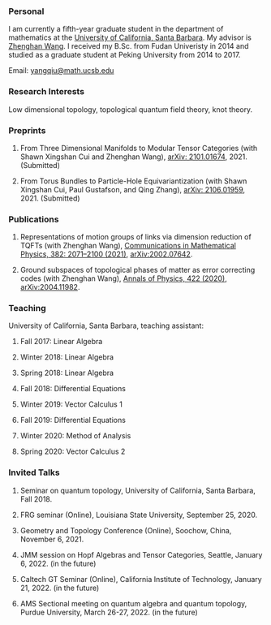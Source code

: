 ### Personal

I am currently a fifth-year graduate student in the department of mathematics at the [University of California, Santa Barbara](https://www.math.ucsb.edu/). My advisor is [Zhenghan Wang](https://web.math.ucsb.edu/~zhenghwa/). I received my B.Sc. from Fudan Univeristy in 2014 and studied as a graduate student at Peking University from 2014 to 2017.   

Email: yangqiu@math.ucsb.edu

### Research Interests

Low dimensional topology, topological quantum field theory, knot theory.

### Preprints

1. From Three Dimensional Manifolds to Modular Tensor Categories (with Shawn Xingshan Cui and Zhenghan Wang), [arXiv: 2101.01674](https://arxiv.org/abs/2101.01674), 2021. (Submitted)

2. From Torus Bundles to Particle-Hole Equivariantization (with Shawn Xingshan Cui, Paul Gustafson, and Qing Zhang), [arXiv: 2106.01959](https://arxiv.org/abs/2106.01959), 2021. (Submitted)



### Publications

1. Representations of motion groups of links via dimension reduction of TQFTs (with Zhenghan Wang), [Communications in Mathematical Physics, 382: 2071–2100 (2021)](https://link.springer.com/article/10.1007/s00220-021-03991-6), [arXiv:2002.07642](https://arxiv.org/abs/2002.07642).

2. Ground subspaces of topological phases of matter as error correcting codes (with Zhenghan Wang), [Annals of Physics, 422 (2020)](https://www.sciencedirect.com/science/article/abs/pii/S0003491620302529), [arXiv:2004.11982](https://arxiv.org/abs/2004.11982).

### Teaching

University of California, Santa Barbara, teaching assistant:

1. Fall 2017: Linear Algebra

2. Winter 2018: Linear Algebra

3. Spring 2018: Linear Algebra

4. Fall 2018: Differential Equations

5. Winter 2019: Vector Calculus 1

6. Fall 2019: Differential Equations

7. Winter 2020: Method of Analysis

8. Spring 2020: Vector Calculus 2

### Invited Talks

1. Seminar on quantum topology, University of California, Santa Barbara, Fall 2018.

2. FRG seminar (Online), Louisiana State University, September 25, 2020.

3. Geometry and Topology Conference (Online), Soochow, China, November 6, 2021. 

4. JMM session on Hopf Algebras and Tensor Categories, Seattle, January 6, 2022. (in the future)

5. Caltech GT Seminar (Online), California Institute of Technology, January 21, 2022. (in the future)

6. AMS Sectional meeting on quantum algebra and quantum topology, Purdue University, March 26-27, 2022. (in the future)




